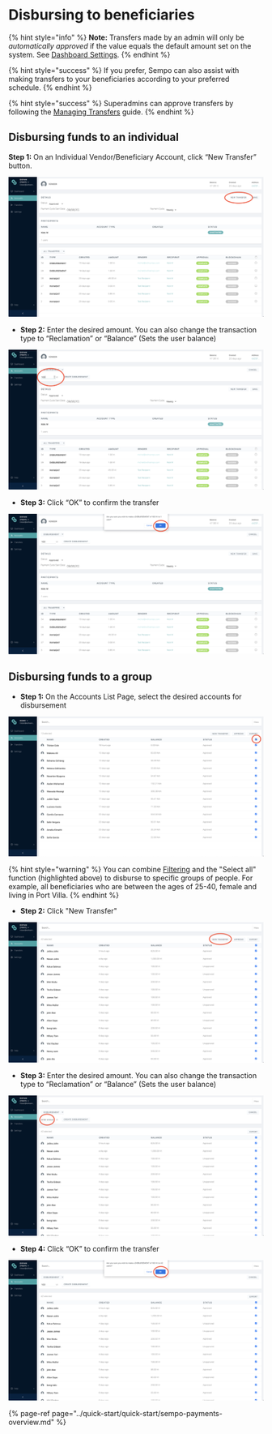 # Disbursing to beneficiaries

{% hint style="info" %}
**Note:** Transfers made by an admin will only be _automatically approved_ if the value equals the default amount set on the system. See [Dashboard Settings](../sempo-dashboard/dashboard-overview/dashboard-settings.md). 
{% endhint %}

{% hint style="success" %}
If you prefer, Sempo can also assist with making transfers to your beneficiaries according to your preferred schedule.
{% endhint %}

{% hint style="success" %}
Superadmins can approve transfers by following the [Managing Transfers](managing-transfers.md#approving-transfers) guide.
{% endhint %}

## Disbursing funds to an individual

**Step 1:** On an Individual Vendor/Beneficiary Account, click “New Transfer” button.

![Step 1](../.gitbook/assets/screen-shot-2020-09-08-at-11.58.04-am.png)

* **Step 2:** Enter the desired amount. You can also change the transaction type to “Reclamation” or “Balance” \(Sets the user balance\)

![Step 2](../.gitbook/assets/screen-shot-2020-09-08-at-11.58.12-am.png)

* **Step 3:** Click “OK” to confirm the transfer

![Step 3](../.gitbook/assets/screen-shot-2020-09-08-at-11.58.26-am.png)

## Disbursing funds to a group

* **Step 1:** On the Accounts List Page, select the desired accounts for disbursement

![Step 1](../.gitbook/assets/screen-shot-2020-09-11-at-6.36.01-am.png)

{% hint style="warning" %}
You can combine [Filtering]() and the "Select all" function \(highlighted above\) to disburse to specific groups of people. For example, all beneficiaries who are between the ages of 25-40, female and living in Port Villa.
{% endhint %}

* **Step 2:** Click "New Transfer"

![Step 2](../.gitbook/assets/screen-shot-2020-09-08-at-12.07.33-pm.png)

* **Step 3:** Enter the desired amount. You can also change the transaction type to “Reclamation” or “Balance” \(Sets the user balance\)

![Step 3](../.gitbook/assets/screen-shot-2020-09-08-at-12.04.02-pm.png)

* **Step 4:** Click “OK” to confirm the transfer

![Step 4](../.gitbook/assets/screen-shot-2020-09-08-at-12.04.13-pm.png)

{% page-ref page="../quick-start/quick-start/sempo-payments-overview.md" %}

